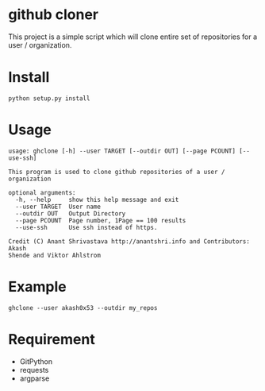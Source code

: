 github cloner
=============

This project is a simple script which will clone entire set of repositories for a user / organization.

Install
=======

`python setup.py install`

Usage
===========
```
usage: ghclone [-h] --user TARGET [--outdir OUT] [--page PCOUNT] [--use-ssh]

This program is used to clone github repositories of a user / organization

optional arguments:
  -h, --help     show this help message and exit
  --user TARGET  User name
  --outdir OUT   Output Directory
  --page PCOUNT  Page number, 1Page == 100 results
  --use-ssh      Use ssh instead of https.

Credit (C) Anant Shrivastava http://anantshri.info and Contributors: Akash
Shende and Viktor Ahlstrom
```

Example
=======
`ghclone --user akash0x53 --outdir my_repos`

Requirement
===========

* GitPython
* requests
* argparse
